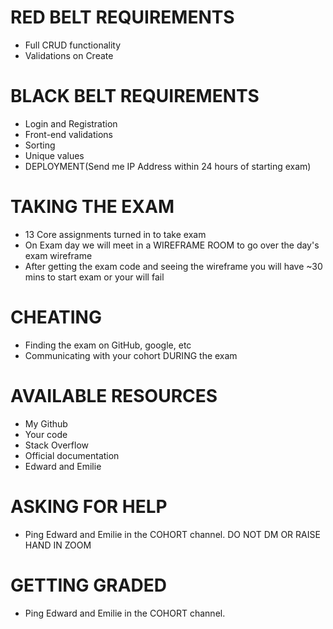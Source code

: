 # RED BELT REQUIREMENTS
 - Full CRUD functionality
 - Validations on Create

# BLACK BELT REQUIREMENTS
 - Login and Registration
 - Front-end validations
 - Sorting
 - Unique values
 - DEPLOYMENT(Send me IP Address within 24 hours of starting exam)



# TAKING THE EXAM
 - 13 Core assignments turned in to take exam
 - On Exam day we will meet in a WIREFRAME ROOM to go over the day's exam wireframe
 - After getting the exam code and seeing the wireframe you will have ~30 mins to start exam or your will fail

# CHEATING
 - Finding the exam on GitHub, google, etc
 - Communicating with your cohort DURING the exam

# AVAILABLE RESOURCES
 - My Github
 - Your code
 - Stack Overflow
 - Official documentation
 - Edward and Emilie

# ASKING FOR HELP
 - Ping Edward and Emilie in the COHORT channel. DO NOT DM OR RAISE HAND IN ZOOM

# GETTING GRADED
 - Ping Edward and Emilie in the COHORT channel.